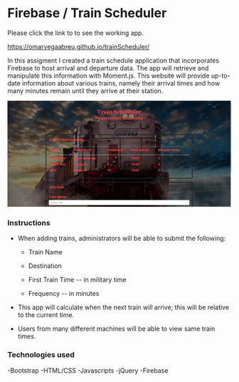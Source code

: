 # Firebase / Train Scheduler

Please click the link to to see the working app.

https://omarvegaabreu.github.io/trainScheduler/

In this assigment I created a train schedule application that incorporates Firebase to host arrival and departure data. The app will retrieve and manipulate this information with Moment.js. This website will provide up-to-date information about various trains, namely their arrival times and how many minutes remain until they arrive at their station.

![](assets/trainschedulerhome.jpg)

### Instructions

- When adding trains, administrators will be able to submit the following:

  - Train Name

  - Destination

  - First Train Time -- in military time

  - Frequency -- in minutes

- This app will calculate when the next train will arrive; this will be relative to the current time.

- Users from many different machines will be able to view same train times.

### Technologies used
-Bootstrap
-HTML/CSS
-Javascripts
-jQuery
-Firebase
